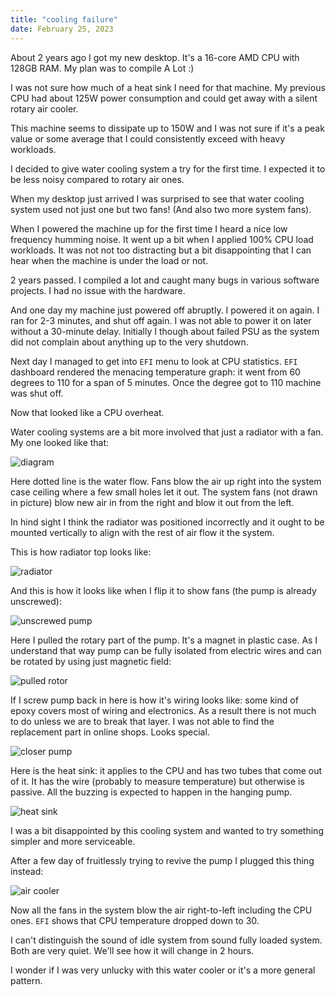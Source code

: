 ```yaml
---
title: "cooling failure"
date: February 25, 2023
---
```


About 2 years ago I got my new desktop. It's a 16-core AMD CPU with
128GB RAM. My plan was to compile A Lot :)

I was not sure how much of a heat sink I need for that machine. My
previous CPU had about 125W power consumption and could get away with
a silent rotary air cooler.

This machine seems to dissipate up to 150W and I was not sure if it's a
peak value or some average that I could consistently exceed with heavy
workloads.

I decided to give water cooling system a try for the first time. I
expected it to be less noisy compared to rotary air ones.

When my desktop just arrived I was surprised to see that water cooling
system used not just one but two fans! (And also two more system fans).

When I powered the machine up for the first time I heard a nice low
frequency humming noise. It went up a bit when I applied 100% CPU load
workloads. It was not not too distracting but a bit disappointing that I
can hear when the machine is under the load or not.

2 years passed. I compiled a lot and caught many bugs in various
software projects. I had no issue with the hardware.

And one day my machine just powered off abruptly. I powered it on again.
I ran for 2-3 minutes, and shut off again. I was not able to power it on
later without a 30-minute delay. Initially I though about failed PSU as
the system did not complain about anything up to the very shutdown.

Next day I managed to get into `EFI` menu to look at CPU statistics.
`EFI` dashboard rendered the menacing temperature graph: it went from
60 degrees to 110 for a span of 5 minutes. Once the degree got to 110
machine was shut off.

Now that looked like a CPU overheat.

Water cooling systems are a bit more involved that just a radiator with
a fan. My one looked like that:

![diagram](/posts.data/280-cooling-failure/00-diagram.jpg)

Here dotted line is the water flow. Fans blow the air up right into the
system case ceiling where a few small holes let it out. The system fans
(not drawn in picture) blow new air in from the right and blow it out
from the left.

In hind sight I think the radiator was positioned incorrectly and it
ought to be mounted vertically to align with the rest of air flow it the
system.

This is how radiator top looks like:

![radiator](/posts.data/280-cooling-failure/01-radiator.jpg)

And this is how it looks like when I flip it to show fans (the pump is
already unscrewed):

![unscrewed pump](/posts.data/280-cooling-failure/02-unscrewed-pump.jpg)

Here I pulled the rotary part of the pump. It's a magnet in plastic
case. As I understand that way pump can be fully isolated from electric
wires and can be rotated by using just magnetic field:

![pulled rotor](/posts.data/280-cooling-failure/03-pulled-rotor.jpg)

If I screw pump back in here is how it's wiring looks like: some kind of
epoxy covers most of wiring and electronics. As a result there is not
much to do unless we are to break that layer. I was not able to find the
replacement part in online shops. Looks special.

![closer pump](/posts.data/280-cooling-failure/04-closer-pump.jpg)

Here is the heat sink: it applies to the CPU and has two tubes that come
out of it. It has the wire (probably to measure temperature) but
otherwise is passive. All the buzzing is expected to happen in the
hanging pump.

![heat sink](/posts.data/280-cooling-failure/05-heatsink.jpg)

I was a bit disappointed by this cooling system and wanted to try
something simpler and more serviceable.

After a few day of fruitlessly trying to revive the pump I plugged this
thing instead:

![air cooler](/posts.data/280-cooling-failure/06-air-cooler.jpg)

Now all the fans in the system blow the air right-to-left including the
CPU ones. `EFI` shows that CPU temperature dropped down to 30.

I can't distinguish the sound of idle system from sound fully loaded
system. Both are very quiet. We'll see how it will change in 2 hours.

I wonder if I was very unlucky with this water cooler or it's a more
general pattern.
